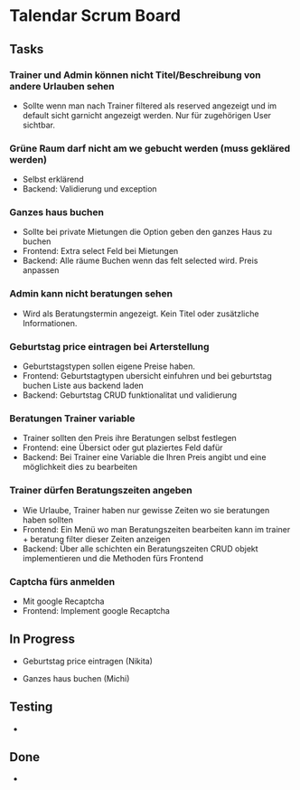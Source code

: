 ﻿# Talendar Scrum Board

## Tasks

### Trainer und Admin können nicht Titel/Beschreibung von andere Urlauben sehen
  - Sollte wenn man nach Trainer filtered als reserved angezeigt und im default sicht garnicht angezeigt werden. Nur für zugehörigen User       sichtbar.
  
  
### Grüne Raum darf nicht am we gebucht werden (muss gekläred werden)
  - Selbst erklärend
  - Backend: Validierung und exception
  
### Ganzes haus buchen
  - Sollte bei private Mietungen die Option geben den ganzes Haus zu buchen
  - Frontend: Extra select Feld bei Mietungen
  - Backend: Alle räume Buchen wenn das felt selected wird. Preis anpassen
  
### Admin kann nicht beratungen sehen
  - Wird als Beratungstermin angezeigt. Kein Titel oder zusätzliche Informationen.
  
### Geburtstag price eintragen bei Arterstellung
  - Geburtstagstypen sollen eigene Preise haben. 
  - Frontend: Geburtstagtypen ubersicht einfuhren und bei geburtstag buchen Liste aus backend laden
  - Backend: Geburtstag CRUD funktionalitat und validierung
  
### Beratungen Trainer variable
  - Trainer sollten den Preis ihre Beratungen selbst festlegen
  - Frontend: eine Übersict oder gut plaziertes Feld dafür
  - Backend: Bei Trainer eine Variable die Ihren Preis angibt und eine möglichkeit dies zu bearbeiten
  
### Trainer dürfen Beratungszeiten angeben
  - Wie Urlaube, Trainer haben nur gewisse Zeiten wo sie beratungen haben sollten
  - Frontend: Ein Menü wo man Beratungszeiten bearbeiten kann im trainer + beratung filter dieser Zeiten anzeigen
  - Backend: Über alle schichten ein Beratungszeiten CRUD objekt implementieren und die Methoden fürs Frontend
  
### Captcha fürs anmelden
  - Mit google Recaptcha
  - Frontend: Implement google Recaptcha


## In Progress

- Geburtstag price eintragen (Nikita)

- Ganzes haus buchen (Michi)


## Testing

-

## Done

-
